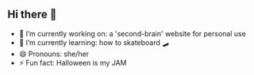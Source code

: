## Hi there 👋


- 🔭 I’m currently working on: a 'second-brain' website for personal use
- 🌱 I’m currently learning: how to skateboard 🛹
- 😄 Pronouns: she/her
- ⚡ Fun fact: Halloween is my JAM
